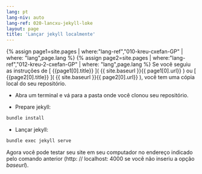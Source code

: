 ```yaml
---
lang: pt
lang-niv: auto
lang-ref: 020-lancxu-jekyll-loke
layout: page
title: 'Lançar jekyll localmente'
---
```


{% assign page1=site.pages | where:"lang-ref","010-kreu-cxefan-GP" | where: "lang",page.lang  %}
{% assign page2=site.pages | where:"lang-ref","012-kreu-2-cxefan-GP" | where: "lang",page.lang  %}
Se você seguiu as instruções de [ {{page1[0].title}} ]( {{ site.baseurl }}{{ page1[0].url}} )
ou [ {{page2[0].title}} ]( {{ site.baseurl }}{{ page2[0].url}} ), você tem uma cópia local do seu repositório.

* Abra um terminal e vá para a pasta onde você clonou seu repositório.



* Prepare jekyll:



```bash
bundle install
```

* Lançar jekyll:



```bash
bundle exec jekyll serve
```

Agora você pode testar seu site em seu computador no endereço indicado pelo comando anterior (http: // localhost: 4000 se você não inseriu a opção _baseurl_).

